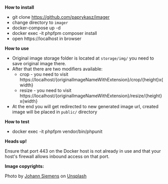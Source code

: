 **How to install**

- git clone https://github.com/paprykasz/imager
- change directory to ``imager``
- docker-compose up -d
- docker exec -it phpfpm composer install
- open https://localhost in browser

**How to use**

- Original image storage folder is located at ``storage/img/`` you need to save original image there.
- After that there are two modifiers available:
  - crop - you need to visit https://localhost/{originalImageNameWithExtension}/crop/{height}x{width}
  - resize - you need to visit https://localhost/{originalImageNameWithExtension}/resize/{height}x{width}
- At the end you will get redirected to new generated image url, created image will be placed in ``public/`` directory

**How to test**
- docker exec -it phpfpm vendor/bin/phpunit

**Heads up!**

Ensure that port 443 on the Docker host is not already in use and that your host's firewall allows inbound access on that port.

**Image copyrights:**

Photo by <a href="https://unsplash.com/@emben?utm_source=unsplash&utm_medium=referral&utm_content=creditCopyText">Johann Siemens</a> on <a href="https://unsplash.com/s/photos/tree?utm_source=unsplash&utm_medium=referral&utm_content=creditCopyText">Unsplash</a>
  